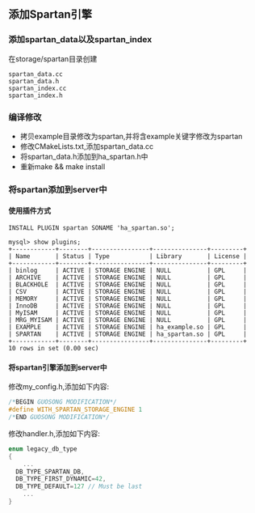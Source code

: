 
## 添加Spartan引擎 

### 添加spartan_data以及spartan_index

在storage/spartan目录创建

```
spartan_data.cc
spartan_data.h
spartan_index.cc
spartan_index.h
```

### 编译修改
- 拷贝example目录修改为spartan,并将含example关键字修改为spartan
- 修改CMakeLists.txt,添加spartan_data.cc
- 将spartan_data.h添加到ha_spartan.h中
- 重新make && make install

### 将spartan添加到server中

#### 使用插件方式
```
INSTALL PLUGIN spartan SONAME 'ha_spartan.so';

mysql> show plugins;
+------------+--------+----------------+---------------+---------+
| Name       | Status | Type           | Library       | License |
+------------+--------+----------------+---------------+---------+
| binlog     | ACTIVE | STORAGE ENGINE | NULL          | GPL     |
| ARCHIVE    | ACTIVE | STORAGE ENGINE | NULL          | GPL     |
| BLACKHOLE  | ACTIVE | STORAGE ENGINE | NULL          | GPL     |
| CSV        | ACTIVE | STORAGE ENGINE | NULL          | GPL     |
| MEMORY     | ACTIVE | STORAGE ENGINE | NULL          | GPL     |
| InnoDB     | ACTIVE | STORAGE ENGINE | NULL          | GPL     |
| MyISAM     | ACTIVE | STORAGE ENGINE | NULL          | GPL     |
| MRG_MYISAM | ACTIVE | STORAGE ENGINE | NULL          | GPL     |
| EXAMPLE    | ACTIVE | STORAGE ENGINE | ha_example.so | GPL     |
| SPARTAN    | ACTIVE | STORAGE ENGINE | ha_spartan.so | GPL     |
+------------+--------+----------------+---------------+---------+
10 rows in set (0.00 sec)
```

#### 将spartan引擎添加到server中

修改my_config.h,添加如下内容:
 
```c
/*BEGIN GUOSONG MODIFICATION*/
#define WITH_SPARTAN_STORAGE_ENGINE 1
/*END GUOSONG MODIFICATION*/

```

修改handler.h,添加如下内容:

```c
enum legacy_db_type
{
    ...
  DB_TYPE_SPARTAN_DB,
  DB_TYPE_FIRST_DYNAMIC=42,
  DB_TYPE_DEFAULT=127 // Must be last
    ...
}
```

